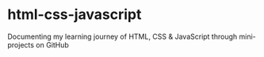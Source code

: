 # html-css-javascript
Documenting my learning journey of HTML, CSS &amp; JavaScript through mini-projects on GitHub
